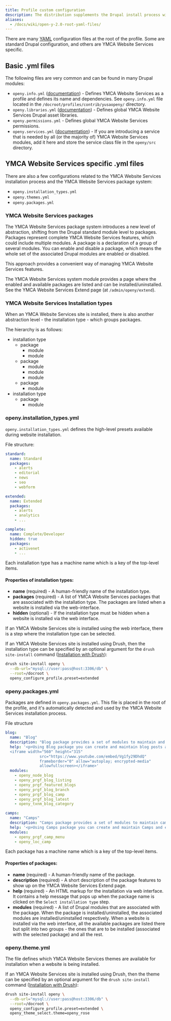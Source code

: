 ```yaml
---
title: Profile custom configuration
description: The distribution supplements the Drupal install process with a number of custom additions.
aliases:
  - /docs/wiki/open-y-2.0-root-yaml-files/
---
```


There are many [YAML](http://en.wikipedia.org/wiki/YAML) configuration files at the root of the profile. Some are standard Drupal configuration, and others are YMCA Website Services specific.

## Basic .yml files

The following files are very common and can be found in many Drupal modules:

-   `openy.info.yml` ([documentation](https://www.drupal.org/docs/8/creating-custom-modules/let-drupal-8-know-about-your-module-with-an-infoyml-file)) - Defines YMCA Website Services as a profile and defines its name and dependencies. See `openy.info.yml` file located in the `/docroot/profiles/contrib/yusaopeny/` directory.
-   `openy.libraries.yml` ([documentation](https://www.drupal.org/docs/8/creating-custom-modules/adding-stylesheets-css-and-javascript-js-to-a-drupal-8-module)) - Defines global YMCA Website Services Drupal asset libraries.
-   `openy.permissions.yml` - Defines global YMCA Website Services permissions.
-   `openy.services.yml` ([documentation](https://www.drupal.org/docs/8/api/services-and-dependency-injection/structure-of-a-service-file)) - If you are introducing a service that is needed by all (or the majority of) YMCA Website Services modules, add it here and store the service class file in the `openy/src` directory.

## YMCA Website Services specific .yml files

There are also a few configurations related to the YMCA Website Services installation process and the YMCA Website Services package system:

-   `openy.installation_types.yml`
-   `openy.themes.yml`
-   `openy.packages.yml`

### YMCA Website Services packages

The YMCA Website Services package system introduces a new level of abstraction, shifting from the Drupal standard module level to packages. Packages represent complete YMCA Website Services features, which could include multiple modules. A package is a declaration of a group of several modules. You can enable and disable a package, which means the whole set of the associated Drupal modules are enabled or disabled.

This approach provides a convenient way of managing YMCA Website Services features.

The YMCA Website Services system module provides a page where the enabled and available packages are listed and can be installed/uninstalled. See the YMCA Website Services Extend page (at `/admin/openy/extend`).

### YMCA Website Services Installation types

When an YMCA Website Services site is installed, there is also another abstraction level - the installation type - which groups packages.

The hierarchy is as follows:

-   installation type
    -   package
        -   module
        -   module
    -   package
        -   module
        -   module
        -   module
    -   package
        -   module
-   installation type
    -   package
        -   module

### openy.installation_types.yml

`openy.installation_types.yml` defines the high-level presets available during website installation.

File structure:

```yaml
standard:
  name: Standard
  packages:
    - alerts
    - editorial
    - news
    - seo
    - webform

extended:
  name: Extended
  packages:
    - alerts
    - analytics
    - ...

complete:
  name: Complete/Developer
  hidden: true
  packages:
    - activenet
    - ...
```

Each installation type has a machine name which is a key of the top-level items.

#### Properties of installation types:

-   **name** (required) - A human-friendly name of the installation type.
-   **packages** (required) - A list of YMCA Website Services packages that are associated with the installation type. The packages are listed when a website is installed via the web-interface.
-   **hidden** (optional) - If the installation type must be hidden when a website is installed via the web interface.

If an YMCA Website Services site is installed using the web interface, there is a step where the installation type can be selected.

If an YMCA Website Services site is installed using Drush, then the installation type can be specified by an optional argument for the `drush site-install` command ([Installation with Drush](https://github.com/YCloudYUSA/yusaopeny/blob/8.x-2.x/docs/Development/InstallationWithDrush.md)):

```bash
drush site-install openy \
  --db-url="mysql://user:pass@host:3306/db" \
  --root=/docroot \
  openy_configure_profile.preset=extended
```

### openy.packages.yml

Packages are defined in `openy.packages.yml`. This file is placed in the root of the profile, and it's automatically detected and used by the YMCA Website Services installation process.

File structure

```yaml
blog:
  name: "Blog"
  description: "Blog package provides a set of modules to maintain and create different blog post listings."
  help: '<p>Using Blog package you can create and maintain blog posts and create flexible listings of blog posts. Watch a video below to learn more about blog anatomy.</p>
  <iframe width="560" height="315"
               src="https://www.youtube.com/embed/Vg1fy29DhdQ"
               frameborder="0" allow="autoplay; encrypted-media"
               allowfullscreen></iframe>'
  modules:
    - openy_node_blog
    - openy_prgf_blog_listing
    - openy_prgf_featured_blogs
    - openy_prgf_blog_branch
    - openy_prgf_blog_camp
    - openy_prgf_blog_latest
    - openy_txnm_blog_category

camps:
  name: "Camps"
  description: "Camps package provides a set of modules to maintain camps and add them to the location finder page."
  help: '<p>Using Camps package you can create and maintain Camps and extend location finder page to include them.</p>'
  modules:
    - openy_prgf_camp_menu
    - openy_loc_camp
```

Each package has a machine name which is a key of the top-level items.

#### Properties of packages:

-   **name** (required) - A human-friendly name of the package.
-   **description** (required) - A short description of the package features to show up on the YMCA Website Services Extend page.
-   **help** (required) - An HTML markup for the installation via web interface. It contains a help message that pops up when the package name is clicked on the `Select installation type` step.
-   **modules** (required) - A list of Drupal modules that are associated with the package. When the package is installed/uninstalled, the associated modules are installed/uninstalled respectively. When a website is installed via the web interface, all the available packages are listed there but split into two groups - the ones that are to be installed (associated with the selected package) and all the rest.

### openy.theme.yml

The file defines which YMCA Website Services themes are available for installation when a website is being installed.

If an YMCA Website Services site is installed using Drush, then the theme can be specified by an optional argument for the `drush site-install` command ([Installation with Drush](https://github.com/YCloudYUSA/yusaopeny/blob/8.x-2.x/docs/Development/InstallationWithDrush.md)):

```bash
drush site-install openy \
  --db-url="mysql://user:pass@host:3306/db" \
  --root=/docroot \
  openy_configure_profile.preset=extended \
  openy_theme_select.theme=openy_rose
```
